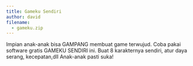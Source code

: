 ```yaml
---
title: Gameku Sendiri
author: david
filename: 
  - gameku.zip
---
```

Impian anak-anak bisa GAMPANG membuat game terwujud. Coba pakai software gratis GAMEKU SENDIRI ini. Buat 8 karakternya sendiri, atur daya serang, kecepatan,dll Anak-anak pasti suka!
